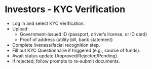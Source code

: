 # Investors - KYC Verification

* Log in and select KYC Verification.
* Upload:
  * Government-issued ID (passport, driver’s license, or ID card)
  * Proof of address (utility bill, bank statement)
* Complete liveness/facial recognition step.
* Fill out KYC Questionnaire if triggered (e.g., source of funds).
* Await status update (Approved/Rejected/Pending).
* If rejected, follow prompts to re-submit documents.
